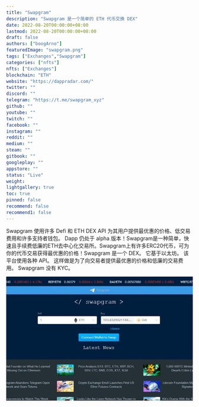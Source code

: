 ```yaml
---
title: "Swapgram"
description: "Swapgram 是一个简单的 ETH 代币交换 DEX"
date: 2022-08-20T00:00:00+08:00
lastmod: 2022-08-20T00:00:00+08:00
draft: false
authors: ["boogArno"]
featuredImage: "swapgram.png"
tags: ["Exchanges","Swapgram"]
categories: ["nfts"]
nfts: ["Exchanges"]
blockchain: "ETH"
website: "https://dappradar.com/"
twitter: ""
discord: ""
telegram: "https://t.me/swapgram_xyz"
github: ""
youtube: ""
twitch: ""
facebook: ""
instagram: ""
reddit: ""
medium: ""
steam: ""
gitbook: ""
googleplay: ""
appstore: ""
status: "Live"
weight: 
lightgallery: true
toc: true
pinned: false
recommend: false
recommend1: false
---
```

Swapgram 使用许多 Defi 和 ETH DEX API 为其用户提供最优惠的价格、低交易费用和许多支持者钱包。 Dapp 仍处于 alpha 版本！Swapgram是一种简单，快速且手续费低廉的ETH去中心化交易所。Swapgram上有许多ERC20代币，可为你的代币交易获得最优惠的价格！Swapgram 是一个 DEX。 它基于以太坊。 该平台使用各种 API。 这样做是为了向交易者提供最优惠的价格和低廉的交易费用。 Swapgram 没有 KYC。

![swapgram-dapp-exchanges-eth-image1_ab91f1dd56565508dcf08f4ff95c88ab](swapgram-dapp-exchanges-eth-image1_ab91f1dd56565508dcf08f4ff95c88ab.png)